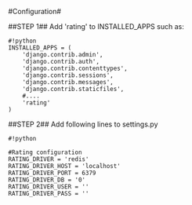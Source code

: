 #Configuration#

##STEP 1##
Add 'rating' to INSTALLED_APPS such as:

```
#!python
INSTALLED_APPS = (
    'django.contrib.admin',
    'django.contrib.auth',
    'django.contrib.contenttypes',
    'django.contrib.sessions',
    'django.contrib.messages',
    'django.contrib.staticfiles',
    #....
    'rating'
)

```

##STEP 2##
Add following lines to settings.py

```
#!python

#Rating configuration
RATING_DRIVER = 'redis'
RATING_DRIVER_HOST = 'localhost'
RATING_DRIVER_PORT = 6379
RATING_DRIVER_DB = '0'
RATING_DRIVER_USER = ''
RATING_DRIVER_PASS = ''

```

